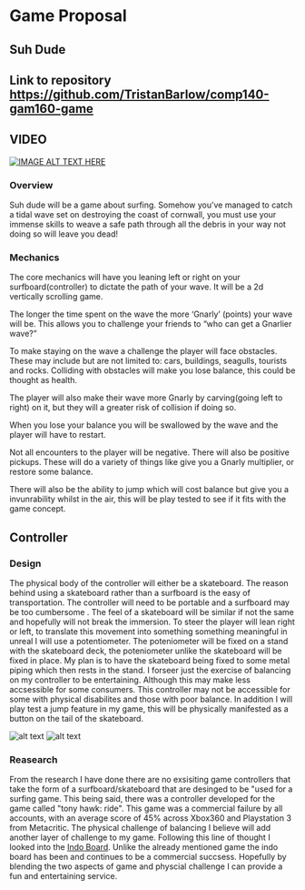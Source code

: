 ﻿# **Game Proposal**

## **Suh Dude**

## **Link to repository** https://github.com/TristanBarlow/comp140-gam160-game

## **VIDEO**
[![IMAGE ALT TEXT HERE](https://github.com/TristanBarlow/comp140-gam160-game/blob/master/thumbnail.png)](https://www.youtube.com/watch?v=PSkrvWkLxbw)


### **Overview**
Suh dude will be a game about surfing. Somehow you’ve managed to catch a tidal wave set on destroying the coast of cornwall, you must use your immense skills to weave a safe path through all the debris in your way not doing so will leave you dead!

### **Mechanics**
The core mechanics will have you leaning left or right on your surfboard(controller) to dictate the path of your wave. It will be a 2d vertically scrolling game.

The longer the time spent on the wave the more ‘Gnarly’ (points) your wave will be. This allows  you to challenge your friends to “who can get a Gnarlier wave?” 

To make staying on the wave a challenge the player will face obstacles. These may include but are not limited to: cars, buildings, seagulls, tourists and rocks.  Colliding with obstacles will make you lose balance, this could be thought as health. 

The player will also make their wave more Gnarly by carving(going left to right) on it, but they will a greater risk of collision if doing so.

When you lose your balance you will be swallowed by the wave and the player will have to restart.

Not all encounters to the player will be negative. There will also be positive pickups. These will do a variety of things like give you a Gnarly multiplier, or restore some balance.

There will also be the ability to jump which will cost balance but give you a invunrability whilst in the air, this will be play tested to see if it fits with the game concept.

## **Controller**

### **Design**
The physical body of the controller will either be a skateboard. The reason behind using a skateboard rather than a surfboard is the easy of transportation. The controller will need to be portable and a surfboard may be too cumbersome . The feel of a skateboard will be similar if not the same and hopefully will not break the immersion. To steer the player will lean right or left, to translate this movement into something something meaningful in unreal I will use a potentiometer. The poteniometer will be fixed on a stand with the skateboard deck, the poteniometer unlike the skateboard will be fixed in place. My plan is to have the skateboard being fixed to some metal piping which then rests in the stand. I forseer just the exercise of balancing on my controller to be entertaining. Although this may make less accsessible for some consumers. This controller may not be accessible for some with physical disabilites and those with poor balance. In addition I will play test a jump feature in my game, this will be physically manifested as a button on the tail of the skateboard. 

![alt text](https://github.com/TristanBarlow/comp140-gam160-game/blob/master/skateboardDesign.png)
![alt text](https://github.com/TristanBarlow/comp140-gam160-game/blob/master/Controller%20Base.png)

### **Reasearch**
From the research I have done there are no exsisiting game controllers that take the form of a surfboard/skateboard that are desinged to be "used for a surfing game. This being said, there was a controller developed for the game called "tony hawk: ride". This game was a commercial failure by all accounts, with an average score of 45% across Xbox360 and Playstation 3 from Metacritic.
The physical challenge of balancing I believe will add another layer of challenge to my game. Following this line of thought I looked into the [Indo Board](http://indoboard.eu/en/). Unlike the already mentioned game the indo board has been and continues to be a commercial succsess. Hopefully by blending the two aspects of game and physcial challenge I can provide a fun and entertaining service.
